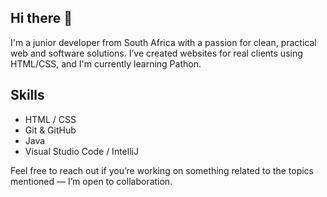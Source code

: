 ## Hi there 👋

I'm a junior developer from South Africa with a passion for clean, practical web and software solutions. 
I’ve created websites for real clients using HTML/CSS, and I'm currently learning Pathon.

## Skills
- HTML / CSS
- Git & GitHub
- Java 
- Visual Studio Code / IntelliJ

Feel free to reach out if you’re working on something related to the topics mentioned — I’m open to collaboration.
